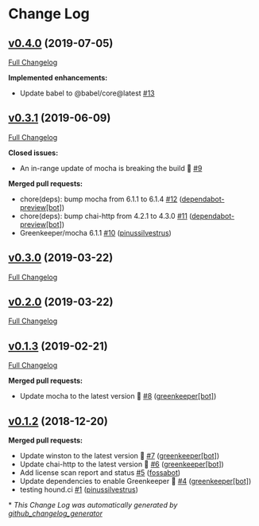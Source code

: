 # Change Log

## [v0.4.0](https://github.com/pinussilvestrus/feathers-python/tree/v0.4.0) (2019-07-05)
[Full Changelog](https://github.com/pinussilvestrus/feathers-python/compare/v0.3.1...v0.4.0)

**Implemented enhancements:**

- Update babel to @babel/core@latest [\#13](https://github.com/pinussilvestrus/feathers-python/issues/13)

## [v0.3.1](https://github.com/pinussilvestrus/feathers-python/tree/v0.3.1) (2019-06-09)
[Full Changelog](https://github.com/pinussilvestrus/feathers-python/compare/v0.3.0...v0.3.1)

**Closed issues:**

- An in-range update of mocha is breaking the build 🚨 [\#9](https://github.com/pinussilvestrus/feathers-python/issues/9)

**Merged pull requests:**

- chore\(deps\): bump mocha from 6.1.1 to 6.1.4 [\#12](https://github.com/pinussilvestrus/feathers-python/pull/12) ([dependabot-preview[bot]](https://github.com/apps/dependabot-preview))
- chore\(deps\): bump chai-http from 4.2.1 to 4.3.0 [\#11](https://github.com/pinussilvestrus/feathers-python/pull/11) ([dependabot-preview[bot]](https://github.com/apps/dependabot-preview))
- Greenkeeper/mocha 6.1.1 [\#10](https://github.com/pinussilvestrus/feathers-python/pull/10) ([pinussilvestrus](https://github.com/pinussilvestrus))

## [v0.3.0](https://github.com/pinussilvestrus/feathers-python/tree/v0.3.0) (2019-03-22)
[Full Changelog](https://github.com/pinussilvestrus/feathers-python/compare/v0.2.0...v0.3.0)

## [v0.2.0](https://github.com/pinussilvestrus/feathers-python/tree/v0.2.0) (2019-03-22)
[Full Changelog](https://github.com/pinussilvestrus/feathers-python/compare/v0.1.3...v0.2.0)

## [v0.1.3](https://github.com/pinussilvestrus/feathers-python/tree/v0.1.3) (2019-02-21)
[Full Changelog](https://github.com/pinussilvestrus/feathers-python/compare/v0.1.2...v0.1.3)

**Merged pull requests:**

- Update mocha to the latest version 🚀 [\#8](https://github.com/pinussilvestrus/feathers-python/pull/8) ([greenkeeper[bot]](https://github.com/apps/greenkeeper))

## [v0.1.2](https://github.com/pinussilvestrus/feathers-python/tree/v0.1.2) (2018-12-20)
**Merged pull requests:**

- Update winston to the latest version 🚀 [\#7](https://github.com/pinussilvestrus/feathers-python/pull/7) ([greenkeeper[bot]](https://github.com/apps/greenkeeper))
- Update chai-http to the latest version 🚀 [\#6](https://github.com/pinussilvestrus/feathers-python/pull/6) ([greenkeeper[bot]](https://github.com/apps/greenkeeper))
- Add license scan report and status [\#5](https://github.com/pinussilvestrus/feathers-python/pull/5) ([fossabot](https://github.com/fossabot))
- Update dependencies to enable Greenkeeper 🌴 [\#4](https://github.com/pinussilvestrus/feathers-python/pull/4) ([greenkeeper[bot]](https://github.com/apps/greenkeeper))
- testing hound.ci [\#1](https://github.com/pinussilvestrus/feathers-python/pull/1) ([pinussilvestrus](https://github.com/pinussilvestrus))



\* *This Change Log was automatically generated by [github_changelog_generator](https://github.com/skywinder/Github-Changelog-Generator)*